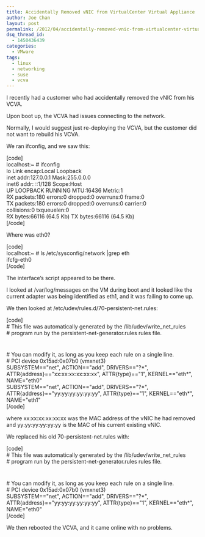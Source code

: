```yaml
---
title: Accidentally Removed vNIC from VirtualCenter Virtual Appliance
author: Joe Chan
layout: post
permalink: /2012/04/accidentally-removed-vnic-from-virtualcenter-virtual-appliance/
dsq_thread_id:
  - 1450436439
categories:
  - VMware
tags:
  - linux
  - networking
  - suse
  - vcva
---
```

I recently had a customer who had accidentally removed the vNIC from his VCVA.

Upon boot up, the VCVA had issues connecting to the network.

Normally, I would suggest just re-deploying the VCVA, but the customer did not want to rebuild his VCVA.

We ran ifconfig, and we saw this:

[code]  
localhost:~ # ifconfig  
lo Link encap:Local Loopback  
inet addr:127.0.0.1 Mask:255.0.0.0  
inet6 addr: ::1/128 Scope:Host  
UP LOOPBACK RUNNING MTU:16436 Metric:1  
RX packets:180 errors:0 dropped:0 overruns:0 frame:0  
TX packets:180 errors:0 dropped:0 overruns:0 carrier:0  
collisions:0 txqueuelen:0  
RX bytes:66116 (64.5 Kb) TX bytes:66116 (64.5 Kb)  
[/code]

Where was eth0?

[code]  
localhost:~ # ls /etc/sysconfig/network |grep eth  
ifcfg-eth0  
[/code]

The interface&#8217;s script appeared to be there.

I looked at /var/log/messages on the VM during boot and it looked like the current adapter was being identified as eth1, and it was failing to come up.

We then looked at /etc/udev/rules.d/70-persistent-net.rules:

[code]  
\# This file was automatically generated by the /lib/udev/write\_net\_rules  
\# program run by the persistent-net-generator.rules rules file.  
#  
\# You can modify it, as long as you keep each rule on a single line.  
\# PCI device 0x15ad:0x07b0 (vmxnet3)  
SUBSYSTEM=="net", ACTION=="add", DRIVERS=="?\*", ATTR{address}=="xx:xx:xx:xx:xx:xx", ATTR{type}=="1", KERNEL=="eth\*", NAME="eth0"  
SUBSYSTEM=="net", ACTION=="add", DRIVERS=="?\*", ATTR{address}=="yy:yy:yy:yy:yy:yy", ATTR{type}=="1", KERNEL=="eth\*", NAME="eth1"  
[/code]

where xx:xx:xx:xx:xx:xx was the MAC address of the vNIC he had removed and yy:yy:yy:yy:yy:yy is the MAC of his current existing vNIC.

We replaced his old 70-persistent-net.rules with:

[code]  
\# This file was automatically generated by the /lib/udev/write\_net\_rules  
\# program run by the persistent-net-generator.rules rules file.  
#  
\# You can modify it, as long as you keep each rule on a single line.  
\# PCI device 0x15ad:0x07b0 (vmxnet3)  
SUBSYSTEM=="net", ACTION=="add", DRIVERS=="?\*", ATTR{address}=="yy:yy:yy:yy:yy:yy", ATTR{type}=="1", KERNEL=="eth\*", NAME="eth0"  
[/code]

We then rebooted the VCVA, and it came online with no problems.

<p class="wp-flattr-button">
  <a class="FlattrButton" style="display:none;" href="http://virtuallyhyper.com/2012/04/accidentally-removed-vnic-from-virtualcenter-virtual-appliance/" title=" Accidentally Removed vNIC from VirtualCenter Virtual Appliance" rev="flattr;uid:virtuallyhyper;language:en_GB;category:text;tags:linux,networking,suse,vcva,blog;button:compact;">I recently had a customer who had accidentally removed the vNIC from his VCVA. Upon boot up, the VCVA had issues connecting to the network. Normally, I would suggest just...</a>
</p>